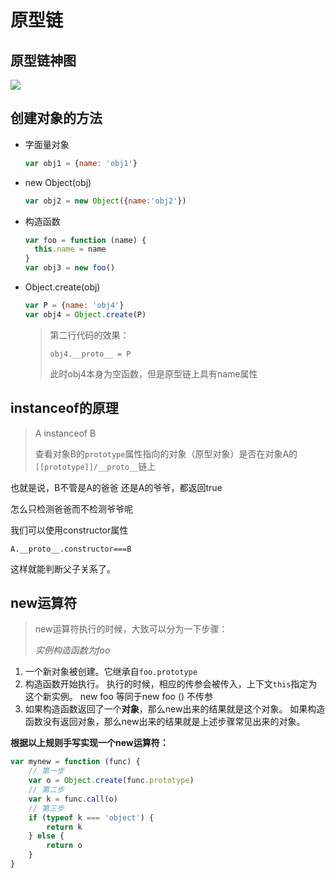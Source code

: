 # 原型链

## 原型链神图

![](https://blog-1257919906.cos.ap-guangzhou.myqcloud.com/image/notes/js-%E5%8E%9F%E5%9E%8B1.jpg)



## 创建对象的方法

- 字面量对象

  ```js
  var obj1 = {name: 'obj1'}
  ```

- new Object(obj)

    ```js
  var obj2 = new Object({name:'obj2'})
    ```

- 构造函数

    ```js
  var foo = function (name) {
      this.name = name
  }
  var obj3 = new foo()
    ```

- Object.create(obj)

    ```js
  var P = {name: 'obj4'}
  var obj4 = Object.create(P)
    ```

  > 第二行代码的效果：
  >
  > `obj4.__proto__ = P`
  >
  > 此时obj4本身为空函数，但是原型链上具有name属性

## instanceof的原理

> A instanceof B
>
> 查看对象B的`prototype`属性指向的对象（原型对象）是否在对象A的`[[prototype]]/__proto__`链上

也就是说，B不管是A的爸爸 还是A的爷爷，都返回true

怎么只检测爸爸而不检测爷爷呢

我们可以使用constructor属性

`A.__proto__.constructor===B`

这样就能判断父子关系了。

## new运算符 

> new运算符执行的时候，大致可以分为一下步骤：  
>
> *实例构造函数为foo*

1. 一个新对象被创建。它继承自`foo.prototype`
2. 构造函数开始执行。
   执行的时候，相应的传参会被传入，上下文`this`指定为这个新实例。
   new foo 等同于new foo () 不传参
3. 如果构造函数返回了一个**对象**，那么new出来的结果就是这个对象。
   如果构造函数没有返回对象，那么new出来的结果就是上述步骤常见出来的对象。

**根据以上规则手写实现一个new运算符：**

```javascript
var mynew = function (func) {
    // 第一步
    var o = Object.create(func.prototype)
    // 第二步
    var k = func.call(o)
    // 第三步
    if (typeof k === 'object') {
        return k
    } else {
        return o
    }
}
```

